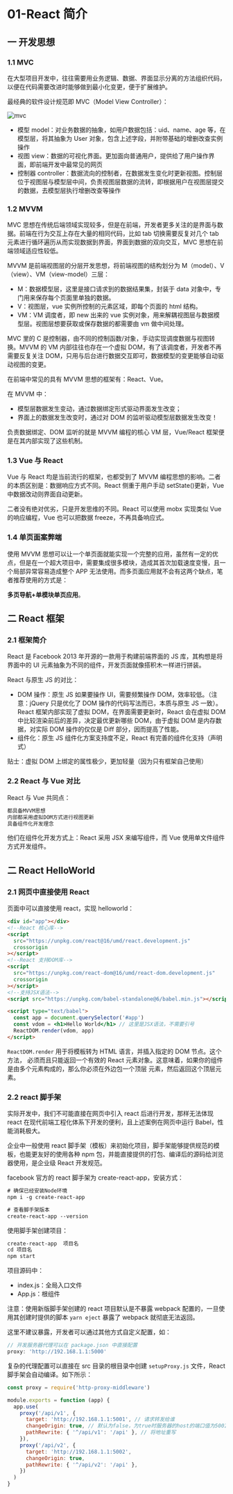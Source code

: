 # 01-React 简介

## 一 开发思想

### 1.1 MVC

在大型项目开发中，往往需要用业务逻辑、数据、界面显示分离的方法组织代码，以便在代码需要改进时能够做到最小化变更，便于扩展维护。

最经典的软件设计规范即 MVC（Model View Controller）：

![mvc](../images/mvvm/mvc01.svg)

- 模型 model：对业务数据的抽象，如用户数据包括：uid、name、age 等，在模型层，将其抽象为 User 对象，包含上述字段，并附带基础的增删改查实例操作
- 视图 view：数据的可视化界面。更加面向普通用户，提供给了用户操作界面，即前端开发中最常见的网页
- 控制器 controller：数据流向的控制者，在数据发生变化时更新视图。控制层位于视图层与模型层中间，负责视图层数据的流转，即根据用户在视图层提交的数据，去模型层执行增删改查等操作

### 1.2 MVVM

MVC 思想在传统后端领域实现较多，但是在前端，开发者更多关注的是界面与数据。前端在行为交互上存在大量的相同代码，比如 tab 切换需要反复对几个 tab 元素进行循环遍历从而实现数据到界面，界面到数据的双向交互，MVC 思想在前端领域适应性较低。

MVVM 是前端视图层的分层开发思想，将前端视图的结构划分为 M（model）、V（view）、VM（view-model）三层：

- M：数据模型层，这里是接口请求到的数据结果集，封装于 data 对象中，专门用来保存每个页面里单独的数据。
- V：视图层，vue 实例所控制的元素区域，即每个页面的 html 结构。
- VM：VM 调度者，即 new 出来的 vue 实例对象，用来解耦视图层与数据模型层。视图层想要获取或保存数据的都需要由 vm 做中间处理。

MVC 里的 C 是控制器，由不同的控制函数/对象，手动实现调度数据与视图转换。MVVM 的 VM 内部往往也存在一个虚拟 DOM，有了该调度者，开发者不再需要反复关注 DOM，只用与后台进行数据交互即可，数据模型的变更能够自动驱动视图的变更。

在前端中常见的具有 MVVM 思想的框架有：React、Vue。

在 MVVM 中：

- 模型层数据发生变动，通过数据绑定形式驱动界面发生改变；
- 界面上的数据发生改变时，通过对 DOM 的监听驱动模型层数据发生改变！

负责数据绑定、DOM 监听的就是 MVVM 编程的核心 VM 层，Vue/React 框架便是在其内部实现了这些机制。

### 1.3 Vue 与 React

Vue 与 React 均是当前流行的框架，也都受到了 MVVM 编程思想的影响。二者的本质区别是：数据响应方式不同。React 侧重于用户手动 setState()更新，Vue 中数据改动则界面自动更新。

二者没有绝对优劣，只是开发思维的不同。React 可以使用 mobx 实现类似 Vue 的响应编程，Vue 也可以把数据 freeze，不再具备响应式。

### 1.4 单页面案弊端

使用 MVVM 思想可以让一个单页面就能实现一个完整的应用，虽然有一定的优点，但是在一个超大项目中，需要集成很多模块，造成其首次加载速度变慢，且一个局部异常容易造成整个 APP 无法使用。而多页面应用就不会有这两个缺点，笔者推荐使用的方式是：

**多页导航+单模块单页应用**。

## 二 React 框架

### 2.1 框架简介

React 是 Facebook 2013 年开源的一款用于构建前端界面的 JS 库，其构想是将界面中的 UI 元素抽象为不同的组件，开发页面就像搭积木一样进行拼装。

React 与原生 JS 的对比：

- DOM 操作：原生 JS 如果要操作 UI，需要频繁操作 DOM，效率较低。（注意：jQuery 只是优化了 DOM 操作的代码写法而已，本质与原生 JS 一致）。React 框架内部实现了虚拟 DOM，在界面需要更新时，React 会在虚拟 DOM 中比较渲染前后的差异，决定最优更新哪些 DOM，由于虚拟 DOM 是内存数据，对实际 DOM 操作的仅仅是 Diff 部分，因而提高了性能。
- 组件化：原生 JS 组件化方案支持度不足，React 有完善的组件化支持（声明式）

贴士：虚拟 DOM 上绑定的属性极少，更加轻量（因为只有框架自己使用）

### 2.2 React 与 Vue 对比

React 与 Vue 共同点：

```txt
都具备MVVM思想
内部都采用虚拟DOM方式进行视图更新
具备组件化开发理念
```

他们在组件化开发方式上：React 采用 JSX 来编写组件，而 Vue 使用单文件组件方式开发组件。

## 二 React HelloWorld

### 2.1 网页中直接使用 React

页面中可以直接使用 react，实现 helloworld：

```html
<div id="app"></div>
<!--React 核心库-->
<script
  src="https://unpkg.com/react@16/umd/react.development.js"
  crossorigin
></script>
<!--React 支持DOM库-->
<script
  src="https://unpkg.com/react-dom@16/umd/react-dom.development.js"
  crossorigin
></script>
<!--支持JSX语法-->
<script src="https://unpkg.com/babel-standalone@6/babel.min.js"></script>

<script type="text/babel">
  const app = document.querySelector('#app')
  const vdom = <h1>Hello World</h1> // 这里是JSX语法，不需要引号
  ReactDOM.render(vdom, app)
</script>
```

`ReactDOM.render` 用于将模板转为 HTML 语言，并插入指定的 DOM 节点。这个方法， 必须而且只能返回一个有效的 React 元素对象。这意味着，如果你的组件是由多个元素构成的，那么你必须在外边包一个顶层 元素，然后返回这个顶层元素。

### 2.2 react 脚手架

实际开发中，我们不可能直接在网页中引入 react 后进行开发，那样无法体现 react 在现代前端工程化体系下开发的便利，且上述案例在网页中运行 Babel，性能消耗极大。

企业中一般使用 react 脚手架（模板）来初始化项目，脚手架能够提供规范的模板，也能更友好的使用各种 npm 包，并能直接提供的打包、编译后的源码给浏览器使用，是企业级 React 开发规范。

facebook 官方的 react 脚手架为 create-react-app，安装方式：

```txt
# 确保已经安装Node环境
npm i -g create-react-app

# 查看脚手架版本
create-react-app --version
```

使用脚手架创建项目：

```txt
create-react-app  项目名
cd 项目名
npm start
```

项目源码中：

- index.js：全局入口文件
- App.js：根组件

注意：使用新版脚手架创建的 react 项目默认是不暴露 webpack 配置的，一旦使用其创建时提供的脚本 `yarn eject` 暴露了 webpack 就彻底无法返回。

这里不建议暴露，开发者可以通过其他方式自定义配置，如：

```js
// 开发服务器代理可以在 package.json 中直接配置
proxy: 'http://192.168.1.1:5000'
```

复杂的代理配置可以直接在 src 目录的根目录中创建 `setupProxy.js` 文件，React 脚手架会自动编译。如下所示：

```js
const proxy = require('http-proxy-middleware')

module.exports = function (app) {
  app.use(
    proxy('/api/v1', {
      target: 'http://192.168.1.1:5001', // 请求转发给谁
      changeOrigin: true, // 默认为false，为true时服务器的host的端口值为5001，而不是客户端React服务的端口
      pathRewrite: { '^/api/v1': '/api' }, // 将地址重写
    }),
    proxy('/api/v2', {
      target: 'http://192.168.1.1:5002',
      changeOrigin: true,
      pathRewrite: { '^/api/v2': '/api' },
    })
  )
}
```
